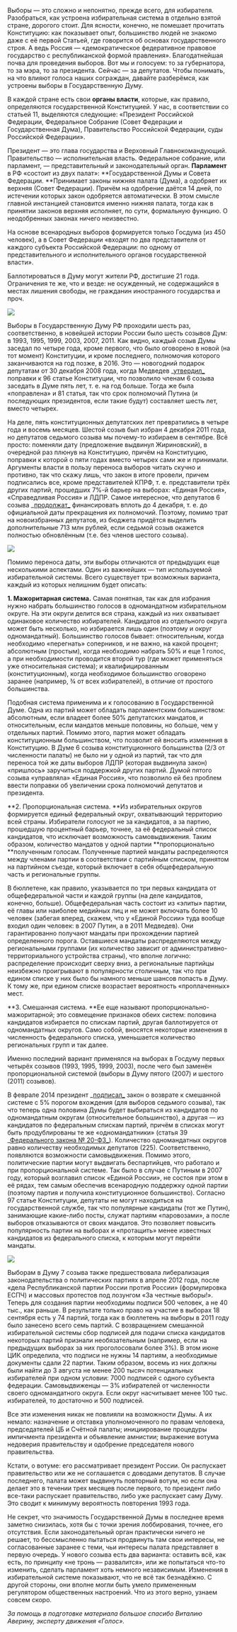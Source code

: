 Выборы — это сложно и непонятно, прежде всего, для избирателя. Разобраться, как устроена избирательная система в отдельно взятой стране, дорогого стоит. Для ясности, конечно, не помешает прочитать Конституцию: как показывает опыт, большинство людей не знакомо даже с её первой Статьей, где говорится об основах государственного строя. А ведь Россия — «демократическое федеративное правовое государство с республиканской формой правления». Благодатнейшая почва для проведения выборов. Вот мы и голосуем: то за губернатора, то за мэра, то за президента. Сейчас — за депутатов. Чтобы понимать, на что влияют голоса наших сограждан, давайте разберёмся, как устроены выборы в Государственную Думу.

В каждой стране есть свои **органы власти**, которые, как правило, определяются государственной Конституцией. У нас, в соответствии со статьей 11, выделяются следующие: «Президент Российской Федерации, Федеральное Собрание (Совет Федерации и Государственная Дума), Правительство Российской Федерации, суды Российской Федерации». 

Президент — это глава государства и Верховный Главнокомандующий. Правительство — исполнительная власть. Федеральное собрание, или парламент, — представительный и законодательный орган. **Парламент** в РФ «состоит из двух палат»: **Государственной Думы и Совета Федерации. **Принимает законы нижняя палата (Дума), а одобряет их верхняя (Совет Федерации). Причём на одобрение даётся 14 дней, по истечении которых закон одобряется автоматически. В этом смысле главной инстанцией становится именно нижняя палата, тогда как в принятии законов верхняя исполняет, по сути, формальную функцию. О неодобренных законах ничего неизвестно. 

На основе всенародных выборов формируется только Госдума (из 450 человек), а в Совет Федерации «входят по два представителя от каждого субъекта Российской Федерации: по одному от представительного и исполнительного органов государственной власти».

Баллотироваться в Думу могут жители РФ, достигшие 21 года. Ограничения те же, что и везде: не осужденный, не содержащийся в местах лишения свободы, не гражданин иностранного государства и проч.

![](https://assets.discours.io/unsafe/900x/production/image/57e40920-a54c-11e8-bfc7-9b5979ddfe3f.jpeg)

Выборы в Государственную Думу РФ проходили шесть раз, соответственно, в новейшей истории России было шесть созывов Дум: в 1993, 1995, 1999, 2003, 2007, 2011. Как видно, каждый созыв Думы заседал по четыре года, кроме первого, что было оговорено в новой (на тот момент) Конституции, и кроме последнего, полномочия которого заканчиваются на год позже, в 2016. Это — новогодний подарок депутатам от 30 декабря 2008 года, когда Медведев _[утвердил_](https://lenta.ru/news/2008/12/30/term/) поправки к 96 статье Конституции, что позволило членам 6 созыва заседать в Думе пять лет, т. е. на год больше. Тогда же была «поправлена» и 81 статья, так что срок полномочий Путина (и последующих президентов, если такие будут) составляет шесть лет, вместо четырех.

На деле, пять конституционных депутатских лет превратились в четыре года и восемь месяцев. Шестой созыв был избран 4 декабря 2011 года, но депутатов седьмого созыва мы почему-то избираем в сентябре. Всё просто: поменяли дату (предложение выдвинул Жириновский), в очередной раз плюнув на Конституцию, причём на Конституцию, поправки к которой о пяти годах вместо четырех сами же и принимали. Аргументы власти в пользу переноса выборов читать скучно и противно, так что скажу лишь, что закон в итоге провели, причем подписались все, кроме представителей КПРФ, т. е. представители трёх других партий, прошедших 7%-й барьер на выборах: «Единая Россия», «Справедливая Россия» и ЛДПР. Самое интересное, что депутатов 6 созыва _[продолжат_](http://www.interfax.ru/russia/451444) финансировать вплоть до 4 декабря, т. е. до официальной даты прекращения их полномочий. Поэтому, помимо трат на новоизбранных депутатов, из бюджета придётся выделить дополнительные 713 млн рублей, если седьмой созыв окажется полностью обновлённым (т.е. без членов шестого созыва). 

![](https://assets.discours.io/unsafe/900x/production/image/582fb820-a54c-11e8-bfc7-9b5979ddfe3f.jpeg)

Помимо переноса даты, эти выборы отличаются от предыдущих еще несколькими аспектами. Один из важнейших — тип используемой избирательной системы. Всего существует три возможных варианта, каждый из которых нелишним будет описать:

**1\. Мажоритарная система.** Самая понятная, так как для избрания нужно набрать большинство голосов в одномандатном избирательном округе. На эти округи делится вся страна, каждый из них охватывает одинаковое количество избирателей. Кандидатов из отдельного округа может быть несколько, но избирается лишь один (поэтому и округ одномандатный). Большинство голосов бывает: относительным, когда необходимо «перегнать» соперников, и не важно, на какой процент; абсолютным (простым), когда необходимо набрать 50% и еще 1 голос, а при необходимости проводится второй тур (где может применяться уже относительная система); и квалифицированным (конституционным), когда необходимое большинство оговорено заранее (например, ¾ от всех избирателей), в отличие от простого большинства. 

Подобная система применима и к голосованию в Государственной Думе. Одна из партий может обладать парламентским большинством: абсолютным, если владеет более 50% депутатских мандатов, и относительным, если мандатов меньше половины, но больше, чем у отдельных партий. Помимо этого, партия может обладать конституционным большинством, что позволит ей вносить изменения в Конституцию. В Думе 6 созыва конституционного большинства (2/3 от численности палаты) не было ни у одной из партий, так что для переноса той же даты выборов ЛДПР (которая выдвинула закон) «пришлось» заручиться поддержкой других партий. Думой пятого созыва «управляла» «Единая Россия», что позволило ей без проблем ввести поправки об увеличении срока полномочий депутатов и президента.

**2\. Пропорциональная система. **Из избирательных округов формируется единый федеральный округ, охватывающий территорию всей страны. Избиратели голосуют не за кандидатов, а за партию, прошедшую процентный барьер, точнее, за её федеральный список кандидатов, что исключает возможность самовыдвижения. Таким образом, количество мандатов у одной партии **пропорционально **полученным голосам. Полученные партией мандаты распределяются между членами партии в соответствии с партийным списком, принятом на партийном съезде, который включает в себя общефедеральную часть и региональные группы. 

В бюллетене, как правило, указывается по три первых кандидата от общефедеральной части и каждой группы (на деле кандидатов, конечно, больше). Общефедеральная часть состоит из «элиты» партии, её главы или наиболее медийных лиц и не может включать более 10 человек (забегая вперед, скажем, что у «Единой России» туда вообще входил один человек: в 2007 Путин, а в 2011 Медведев). Они гарантированно получают мандаты при прохождении партией определенного порога. Оставшиеся мандаты распределяются между региональными группами (их количество зависит от административно-территориального устройства страны), что вполне логично: распределение происходит сверху вниз, а региональные партийцы неизбежно проигрывают в популярности столичным, так что при едином списке у них было бы намного меньше шансов попасть в Думу. К тому же, при едином списке возрастает вероятность «проплаченных» мест.

**3\. Смешанная система. **Ее еще называют пропорционально-мажоритарной; это совмещение признаков обеих систем: половина кандидатов избирается по спискам партий, другая баллотируется от одномандатных округов. Само собой, вносятся некоторые изменения в численность федерального списка, уменьшается количество региональных групп и так далее.

Именно последний вариант применялся на выборах в Госдуму первых четырёх созывов (1993, 1995, 1999, 2003), после чего был заменён пропорциональной системой (выборы в Думу пятого (2007) и шестого (2011) созывов). 

В феврале 2014 президент _[подписал_](http://tass.ru/politika/998808) закон о возврате к смешанной системе с 5% порогом вхождения (для выборов седьмого созыва), так что теперь одна половина Думы будет выбираться из кандидатов по одномандатным округам (относительное большинство), а другая — из кандидатов по федеральным спискам партий, причём в списках могут быть продублированы те же «одномандатники» (статья 39 _[Федерального закона № 20-ФЗ_](http://www.consultant.ru/document/cons_doc_LAW_159349/)). Количество одномандатных округов равно количеству необходимых депутатов (225). Соответственно, появляются возможности самовыдвижения. Помимо этого, политические партии могут выдвигать беспартийцев, что работало и при пропорциональной системе. Так было в случае с Путиным в 2007 году, который возглавил список «Единой России», не состоя при этом в её рядах, тем самым обеспечив всенародную поддержку одной партии (поэтому партия и получила конституционное большинство). Согласно 97 статье Конституции, депутаты не могут находиться на государственной службе, так что популярные кандидаты (тот же Путин), занимающие какие-либо посты, служат партиям «паровозами», а после выборов отказываются от своих мандатов. Это позволяет повысить популярность партии на выборах и «протащить» менее известных кандидатов из федерального списка, к которым могут перейти мандаты.

![](https://assets.discours.io/unsafe/900x/production/image/58682d40-a54c-11e8-bfc7-9b5979ddfe3f.jpeg)

Выборам в Думу 7 созыва также предшествовала либерализация законодательства о политических партиях в апреле 2012 года, после «дела Республиканской партии России против России» (формулировка ЕСПЧ) и массовых протестов под лозунгом «За честные выборы!». Теперь для создания партии необходимы подписи 500 человек, а не 40 тыс., как раньше. В результате только право на участие в выборах 18 сентября есть у 74 партий, тогда как в бюллетень на выборы в 2011 году было занесено всего семь партий. С возвращением смешанной избирательной системы сбор подписей для подачи списка кандидатов некоторых партий признали необязательным (например, если на предыдущих выборах за них проголосовали более 3%). В этом июне ЦИК определила, что подписи не нужны 14 партиям, а необходимые документы сдали 22 партии. Таким образом, восемь из них должны были найти до 3 августа не менее 200 тысяч потенциальных избирателей при одном условии: 7000 подписей с одного субъекта федерации. Самовыдвиженцы — 3% избирателей от численности своего одномандатного округа. Если округ насчитывает менее 100 тыс. избирателей, то достаточно и 500 подписей.

Все эти изменения никак не повлияли на возможности Думы. А их немало: назначение и отставка уполномоченного по правам человека, председателей ЦБ и Счётной палаты; инициирование процедуры импичмента президента и объявление амнистии; выражение вотума недоверия правительству и одобрение председателя нового правительства. 

Кстати, о вотуме: его рассматривает президент России. Он распускает правительство или же не соглашается с доводами депутатов. В случае последнего, палата может выдвинуть повторный вотум, но если она делает это в течении трех месяцев после первого, то президент либо все-таки распускает правительство, либо уже распускает саму Думу. Это сводит к минимуму вероятность повторения 1993 года. 

Не секрет, что значимость Государственной Думы в последнее время заметно снизилась, хотя бы с точки зрения лоббирования, точнее, его отсутствия. Если законодательный орган практически ничего не решает, то бессмысленно пытаться продвинуть там свои интересы, не согласованные заранее с теми, чьи интересы палата представляет в первую очередь. У нового созыва есть два варианта: оставить всё, как есть, по принципу «не тронь — развалится», или же попытаться что-то изменить, сделать парламент хоть немного независимым. Изменения в избирательной системе показывают, что не всё так безнадёжно. С другой стороны, они вполне могли быть умело примененным регулятором общественных настроений. Что из этого верно, узнаем совсем скоро.

_За помощь в подготовке материала большое спасибо Виталию Аверину, эксперту движения «Голос»._
